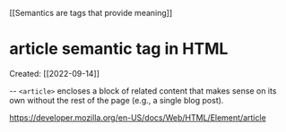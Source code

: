 [[Semantics are tags that provide meaning]]

# article semantic tag in HTML
Created:  [[2022-09-14]]

--
`<article>` encloses a block of related content that makes sense on its own without the rest of the page (e.g., a single blog post).












https://developer.mozilla.org/en-US/docs/Web/HTML/Element/article
